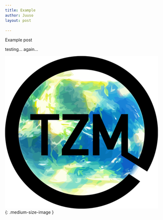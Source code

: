 ```yaml
---
title: Example
author: Juuso
layout: post

---
```

Example post

testing... again...

![TZM logo](/assets/TZMLogo.png){: .medium-size-image }